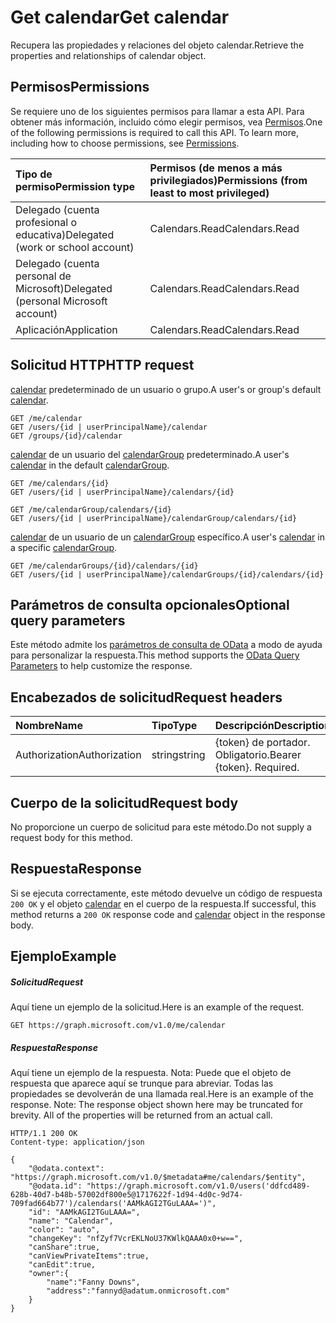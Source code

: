 # <a name="get-calendar"></a><span data-ttu-id="fed39-101">Get calendar</span><span class="sxs-lookup"><span data-stu-id="fed39-101">Get calendar</span></span>

<span data-ttu-id="fed39-102">Recupera las propiedades y relaciones del objeto calendar.</span><span class="sxs-lookup"><span data-stu-id="fed39-102">Retrieve the properties and relationships of calendar object.</span></span>
## <a name="permissions"></a><span data-ttu-id="fed39-103">Permisos</span><span class="sxs-lookup"><span data-stu-id="fed39-103">Permissions</span></span>
<span data-ttu-id="fed39-p101">Se requiere uno de los siguientes permisos para llamar a esta API. Para obtener más información, incluido cómo elegir permisos, vea [Permisos](../../../concepts/permissions_reference.md).</span><span class="sxs-lookup"><span data-stu-id="fed39-p101">One of the following permissions is required to call this API. To learn more, including how to choose permissions, see [Permissions](../../../concepts/permissions_reference.md).</span></span>

|<span data-ttu-id="fed39-106">Tipo de permiso</span><span class="sxs-lookup"><span data-stu-id="fed39-106">Permission type</span></span>      | <span data-ttu-id="fed39-107">Permisos (de menos a más privilegiados)</span><span class="sxs-lookup"><span data-stu-id="fed39-107">Permissions (from least to most privileged)</span></span>              |
|:--------------------|:---------------------------------------------------------|
|<span data-ttu-id="fed39-108">Delegado (cuenta profesional o educativa)</span><span class="sxs-lookup"><span data-stu-id="fed39-108">Delegated (work or school account)</span></span> | <span data-ttu-id="fed39-109">Calendars.Read</span><span class="sxs-lookup"><span data-stu-id="fed39-109">Calendars.Read</span></span>    |
|<span data-ttu-id="fed39-110">Delegado (cuenta personal de Microsoft)</span><span class="sxs-lookup"><span data-stu-id="fed39-110">Delegated (personal Microsoft account)</span></span> | <span data-ttu-id="fed39-111">Calendars.Read</span><span class="sxs-lookup"><span data-stu-id="fed39-111">Calendars.Read</span></span>    |
|<span data-ttu-id="fed39-112">Aplicación</span><span class="sxs-lookup"><span data-stu-id="fed39-112">Application</span></span> | <span data-ttu-id="fed39-113">Calendars.Read</span><span class="sxs-lookup"><span data-stu-id="fed39-113">Calendars.Read</span></span> |

## <a name="http-request"></a><span data-ttu-id="fed39-114">Solicitud HTTP</span><span class="sxs-lookup"><span data-stu-id="fed39-114">HTTP request</span></span>
<!-- { "blockType": "ignored" } -->
<span data-ttu-id="fed39-115">[calendar](../resources/calendar.md) predeterminado de un usuario o grupo.</span><span class="sxs-lookup"><span data-stu-id="fed39-115">A user's or group's default [calendar](../resources/calendar.md).</span></span>
```http
GET /me/calendar
GET /users/{id | userPrincipalName}/calendar
GET /groups/{id}/calendar
```
<span data-ttu-id="fed39-116">[calendar](../resources/calendar.md) de un usuario del [calendarGroup](../resources/calendargroup.md) predeterminado.</span><span class="sxs-lookup"><span data-stu-id="fed39-116">A user's [calendar](../resources/calendar.md) in the default [calendarGroup](../resources/calendargroup.md).</span></span>
```http
GET /me/calendars/{id}
GET /users/{id | userPrincipalName}/calendars/{id}

GET /me/calendarGroup/calendars/{id}
GET /users/{id | userPrincipalName}/calendarGroup/calendars/{id}
```
<span data-ttu-id="fed39-117">[calendar](../resources/calendar.md) de un usuario de un [calendarGroup](../resources/calendargroup.md) específico.</span><span class="sxs-lookup"><span data-stu-id="fed39-117">A user's [calendar](../resources/calendar.md) in a specific [calendarGroup](../resources/calendargroup.md).</span></span>
```http
GET /me/calendarGroups/{id}/calendars/{id}
GET /users/{id | userPrincipalName}/calendarGroups/{id}/calendars/{id}
```
## <a name="optional-query-parameters"></a><span data-ttu-id="fed39-118">Parámetros de consulta opcionales</span><span class="sxs-lookup"><span data-stu-id="fed39-118">Optional query parameters</span></span>
<span data-ttu-id="fed39-119">Este método admite los [parámetros de consulta de OData](http://developer.microsoft.com/en-us/graph/docs/overview/query_parameters) a modo de ayuda para personalizar la respuesta.</span><span class="sxs-lookup"><span data-stu-id="fed39-119">This method supports the [OData Query Parameters](http://developer.microsoft.com/en-us/graph/docs/overview/query_parameters) to help customize the response.</span></span>
## <a name="request-headers"></a><span data-ttu-id="fed39-120">Encabezados de solicitud</span><span class="sxs-lookup"><span data-stu-id="fed39-120">Request headers</span></span>
| <span data-ttu-id="fed39-121">Nombre</span><span class="sxs-lookup"><span data-stu-id="fed39-121">Name</span></span>       | <span data-ttu-id="fed39-122">Tipo</span><span class="sxs-lookup"><span data-stu-id="fed39-122">Type</span></span> | <span data-ttu-id="fed39-123">Descripción</span><span class="sxs-lookup"><span data-stu-id="fed39-123">Description</span></span>|
|:-----------|:------|:----------|
| <span data-ttu-id="fed39-124">Authorization</span><span class="sxs-lookup"><span data-stu-id="fed39-124">Authorization</span></span>  | <span data-ttu-id="fed39-125">string</span><span class="sxs-lookup"><span data-stu-id="fed39-125">string</span></span>  | <span data-ttu-id="fed39-p102">{token} de portador. Obligatorio.</span><span class="sxs-lookup"><span data-stu-id="fed39-p102">Bearer {token}. Required.</span></span> |

## <a name="request-body"></a><span data-ttu-id="fed39-128">Cuerpo de la solicitud</span><span class="sxs-lookup"><span data-stu-id="fed39-128">Request body</span></span>
<span data-ttu-id="fed39-129">No proporcione un cuerpo de solicitud para este método.</span><span class="sxs-lookup"><span data-stu-id="fed39-129">Do not supply a request body for this method.</span></span>

## <a name="response"></a><span data-ttu-id="fed39-130">Respuesta</span><span class="sxs-lookup"><span data-stu-id="fed39-130">Response</span></span>

<span data-ttu-id="fed39-131">Si se ejecuta correctamente, este método devuelve un código de respuesta `200 OK` y el objeto [calendar](../resources/calendar.md) en el cuerpo de la respuesta.</span><span class="sxs-lookup"><span data-stu-id="fed39-131">If successful, this method returns a `200 OK` response code and [calendar](../resources/calendar.md) object in the response body.</span></span>
## <a name="example"></a><span data-ttu-id="fed39-132">Ejemplo</span><span class="sxs-lookup"><span data-stu-id="fed39-132">Example</span></span>
##### <a name="request"></a><span data-ttu-id="fed39-133">Solicitud</span><span class="sxs-lookup"><span data-stu-id="fed39-133">Request</span></span>
<span data-ttu-id="fed39-134">Aquí tiene un ejemplo de la solicitud.</span><span class="sxs-lookup"><span data-stu-id="fed39-134">Here is an example of the request.</span></span>
<!-- {
  "blockType": "request",
  "name": "get_calendar"
}-->
```http
GET https://graph.microsoft.com/v1.0/me/calendar
```
##### <a name="response"></a><span data-ttu-id="fed39-135">Respuesta</span><span class="sxs-lookup"><span data-stu-id="fed39-135">Response</span></span>
<span data-ttu-id="fed39-p103">Aquí tiene un ejemplo de la respuesta. Nota: Puede que el objeto de respuesta que aparece aquí se trunque para abreviar. Todas las propiedades se devolverán de una llamada real.</span><span class="sxs-lookup"><span data-stu-id="fed39-p103">Here is an example of the response. Note: The response object shown here may be truncated for brevity. All of the properties will be returned from an actual call.</span></span>
<!-- {
  "blockType": "response",
  "truncated": true,
  "@odata.type": "microsoft.graph.calendar"
} -->
```http
HTTP/1.1 200 OK
Content-type: application/json

{
    "@odata.context": "https://graph.microsoft.com/v1.0/$metadata#me/calendars/$entity",
    "@odata.id": "https://graph.microsoft.com/v1.0/users('ddfcd489-628b-40d7-b48b-57002df800e5@1717622f-1d94-4d0c-9d74-709fad664b77')/calendars('AAMkAGI2TGuLAAA=')",
    "id": "AAMkAGI2TGuLAAA=",
    "name": "Calendar",
    "color": "auto",
    "changeKey": "nfZyf7VcrEKLNoU37KWlkQAAA0x0+w==",
    "canShare":true,
    "canViewPrivateItems":true,
    "canEdit":true,
    "owner":{
        "name":"Fanny Downs",
        "address":"fannyd@adatum.onmicrosoft.com"
    }
}
```

<!-- uuid: 8fcb5dbc-d5aa-4681-8e31-b001d5168d79
2015-10-25 14:57:30 UTC -->
<!-- {
  "type": "#page.annotation",
  "description": "Get calendar",
  "keywords": "",
  "section": "documentation",
  "tocPath": ""
}-->
